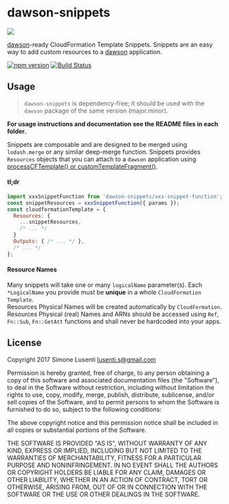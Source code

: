 # dawson-snippets
![](https://nodei.co/npm/dawson-snippets.png?mini=true)  

[dawson](https://github.com/dawson-org/dawson-cli)-ready CloudFormation Template Snippets.
Snippets are an easy way to add custom resources to a [dawson](https://github.com/dawson-org/dawson-cli) application.

[![npm version](https://badge.fury.io/js/dawson-snippets.svg)](https://badge.fury.io/js/dawson-snippets)
[![Build Status](https://travis-ci.org/dawson-org/dawson-snippets.svg?branch=master)](https://travis-ci.org/dawson-org/dawson-snippets)


## Usage

> `dawson-snippets` is dependency-free; it should be used with the `dawson` package of the same version (major.minor).

**For usage instructions and documentation see the README files in each folder.**

Snippets are composable and are designed to be merged using `lodash.merge` or any similar deep-merge function. Snippets provides `Resources` objects that you can attach to a `dawson` application using [processCFTemplate() or customTemplateFragment()](https://github.com/dawson-org/dawson-cli/blob/master/docs/README.md#6-working-with-the-template).

#### tl;dr
```js
import xxxSnippetFunction from 'dawson-snippets/xxx-snippet-function'; // snippet documentation in each folder
const snippetResources = xxxSnippetFunction({ params });
const cloudformationTemplate = {
  Resources: {
    ...snippetResources,
    /* ... */
  }
  Outputs: { /* ... */ },
  /* ... */
};
```


#### Resource Names

Many snippets will take one or many `logicalName` parameter(s). Each `*LogicalName` you provide must be **unique** in a whole `CloudFormation Template`.    
Resources Physical Names will be created automatically by `CloudFormation`.
Resources Physical (real) Names and ARNs should be accessed using `Ref`, `Fn::Sub`, `Fn::GetAtt` functions and shall never be hardcoded into your apps.


## License

Copyright 2017 Simone Lusenti <lusenti.s@gmail.com>

Permission is hereby granted, free of charge, to any person obtaining a copy of this software and associated documentation files (the "Software"), to deal in the Software without restriction, including without limitation the rights to use, copy, modify, merge, publish, distribute, sublicense, and/or sell copies of the Software, and to permit persons to whom the Software is furnished to do so, subject to the following conditions:

The above copyright notice and this permission notice shall be included in all copies or substantial portions of the Software.

THE SOFTWARE IS PROVIDED "AS IS", WITHOUT WARRANTY OF ANY KIND, EXPRESS OR IMPLIED, INCLUDING BUT NOT LIMITED TO THE WARRANTIES OF MERCHANTABILITY, FITNESS FOR A PARTICULAR PURPOSE AND NONINFRINGEMENT. IN NO EVENT SHALL THE AUTHORS OR COPYRIGHT HOLDERS BE LIABLE FOR ANY CLAIM, DAMAGES OR OTHER LIABILITY, WHETHER IN AN ACTION OF CONTRACT, TORT OR OTHERWISE, ARISING FROM, OUT OF OR IN CONNECTION WITH THE SOFTWARE OR THE USE OR OTHER DEALINGS IN THE SOFTWARE.
